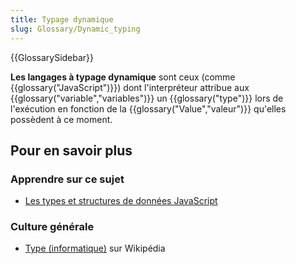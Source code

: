 ```yaml
---
title: Typage dynamique
slug: Glossary/Dynamic_typing
---
```


{{GlossarySidebar}}

**Les langages à typage dynamique** sont ceux (comme {{glossary("JavaScript")}}) dont l'interpréteur attribue aux {{glossary("variable","variables")}} un {{glossary("type")}} lors de l'exécution en fonction de la {{glossary("Value","valeur")}} qu'elles possèdent à ce moment.

## Pour en savoir plus

### Apprendre sur ce sujet

- [Les types et structures de données JavaScript](/fr/docs/Web/JavaScript/Structures_de_données)

### Culture générale

- [Type (informatique)](<https://fr.wikipedia.org/wiki/Type_(informatique)#Typage_statique_et_typage_dynamique>) sur Wikipédia
